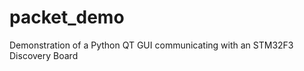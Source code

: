 packet_demo
===========

Demonstration of a Python QT GUI communicating with an STM32F3 Discovery Board
